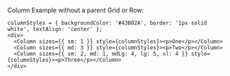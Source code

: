 Column Example without a parent Grid or Row:

    columnStyles = { backgroundColor: '#43B02A', border: '1px solid white', textAlign: 'center' };
    <div>
      <Column sizes={{ sm: 1 }} style={columnStyles}><p>One</p></Column>
      <Column sizes={{ md: 3 }} style={columnStyles}><p>Two</p></Column>
      <Column sizes={{ sm: 2, md: 1, mdLg: 4, lg: 5, xl: 4 }} style={columnStyles}><p>Three</p></Column>
    </div>
